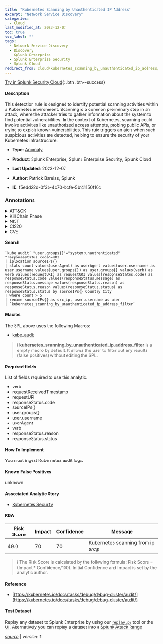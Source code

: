 ```yaml
---
title: "Kubernetes Scanning by Unauthenticated IP Address"
excerpt: "Network Service Discovery"
categories:
  - Cloud
last_modified_at: 2023-12-07
toc: true
toc_label: ""
tags:
  - Network Service Discovery
  - Discovery
  - Splunk Enterprise
  - Splunk Enterprise Security
  - Splunk Cloud
redirect_from: cloud/kubernetes_scanning_by_unauthenticated_ip_address/
---
```




[Try in Splunk Security Cloud](https://www.splunk.com/en_us/cyber-security.html){: .btn .btn--success}

#### Description

This detection rule is designed to identify potential scanning activities within a Kubernetes environment. Scanning is a common preliminary step in an attack, where the attacker tries to gather information about the system to find potential vulnerabilities. In the context of Kubernetes, scanning could involve activities like unauthorized access attempts, probing public APIs, or trying to exploit known vulnerabilities. This rule triggers an alert when such suspicious activities are detected, helping to ensure the security of your Kubernetes infrastructure.

- **Type**: [Anomaly](https://github.com/splunk/security_content/wiki/Detection-Analytic-Types)
- **Product**: Splunk Enterprise, Splunk Enterprise Security, Splunk Cloud

- **Last Updated**: 2023-12-07
- **Author**: Patrick Bareiss, Splunk
- **ID**: f5edd22d-0f3b-4c70-bcfe-5bf41150f10c

### Annotations
<details>
  <summary>ATT&CK</summary>

<div markdown="1">

#### [ATT&CK](https://attack.mitre.org/)

| ID          | Technique   | Tactic         |
| ----------- | ----------- |--------------- |
| [T1046](https://attack.mitre.org/techniques/T1046/) | Network Service Discovery | Discovery |

</div>
</details>


<details>
  <summary>Kill Chain Phase</summary>

<div markdown="1">

* Exploitation


</div>
</details>


<details>
  <summary>NIST</summary>

<div markdown="1">

* DE.AE



</div>
</details>

<details>
  <summary>CIS20</summary>

<div markdown="1">

* CIS 13



</div>
</details>

<details>
  <summary>CVE</summary>

<div markdown="1">


</div>
</details>


#### Search

```
`kube_audit` "user.groups{}"="system:unauthenticated" "responseStatus.code"=403 
| iplocation sourceIPs{} 
| stats count values(userAgent) as userAgent values(user.username) as user.username values(user.groups{}) as user.groups{} values(verb) as verb values(requestURI) as requestURI values(responseStatus.code) as responseStatus.code values(responseStatus.message) as responseStatus.message values(responseStatus.reason) as responseStatus.reason values(responseStatus.status) as responseStatus.status by sourceIPs{} Country City 
| where count > 5 
| rename sourceIPs{} as src_ip, user.username as user 
| `kubernetes_scanning_by_unauthenticated_ip_address_filter` 
```

#### Macros
The SPL above uses the following Macros:
* [kube_audit](https://github.com/splunk/security_content/blob/develop/macros/kube_audit.yml)

> :information_source:
> **kubernetes_scanning_by_unauthenticated_ip_address_filter** is a empty macro by default. It allows the user to filter out any results (false positives) without editing the SPL.



#### Required fields
List of fields required to use this analytic.
* verb
* requestReceivedTimestamp
* requestURI
* responseStatus.code
* sourceIPs{}
* user.groups{}
* user.username
* userAgent
* verb
* responseStatus.reason
* responseStatus.status



#### How To Implement
You must ingest Kubernetes audit logs.
#### Known False Positives
unknown

#### Associated Analytic Story
* [Kubernetes Security](/stories/kubernetes_security)




#### RBA

| Risk Score  | Impact      | Confidence   | Message      |
| ----------- | ----------- |--------------|--------------|
| 49.0 | 70 | 70 | Kubernetes scanning from ip $src_ip$ |


> :information_source:
> The Risk Score is calculated by the following formula: Risk Score = (Impact * Confidence/100). Initial Confidence and Impact is set by the analytic author.


#### Reference

* [https://kubernetes.io/docs/tasks/debug/debug-cluster/audit/](https://kubernetes.io/docs/tasks/debug/debug-cluster/audit/)



#### Test Dataset
Replay any dataset to Splunk Enterprise by using our [`replay.py`](https://github.com/splunk/attack_data#using-replaypy) tool or the [UI](https://github.com/splunk/attack_data#using-ui).
Alternatively you can replay a dataset into a [Splunk Attack Range](https://github.com/splunk/attack_range#replay-dumps-into-attack-range-splunk-server)




[*source*](https://github.com/splunk/security_content/tree/develop/detections/cloud/kubernetes_scanning_by_unauthenticated_ip_address.yml) \| *version*: **1**